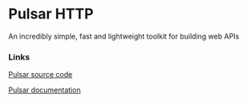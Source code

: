 # Pulsar HTTP

An incredibly simple, fast and lightweight toolkit for building web APIs


### Links

[Pulsar source code ](https://github.com/pulsar-http/core)

[Pulsar documentation](https://pulsar-http.github.io/docs/)